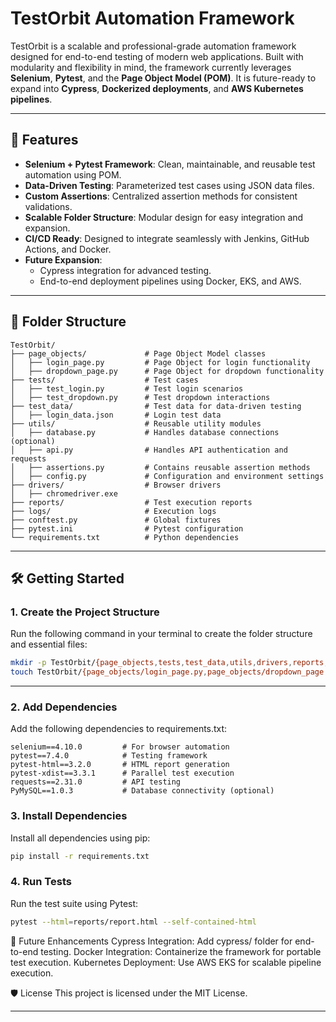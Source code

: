 # TestOrbit Automation Framework

TestOrbit is a scalable and professional-grade automation framework designed for end-to-end testing of modern web applications. Built with modularity and flexibility in mind, the framework currently leverages **Selenium**, **Pytest**, and the **Page Object Model (POM)**. It is future-ready to expand into **Cypress**, **Dockerized deployments**, and **AWS Kubernetes pipelines**.

---

## 🚀 Features
- **Selenium + Pytest Framework**: Clean, maintainable, and reusable test automation using POM.
- **Data-Driven Testing**: Parameterized test cases using JSON data files.
- **Custom Assertions**: Centralized assertion methods for consistent validations.
- **Scalable Folder Structure**: Modular design for easy integration and expansion.
- **CI/CD Ready**: Designed to integrate seamlessly with Jenkins, GitHub Actions, and Docker.
- **Future Expansion**:
  - Cypress integration for advanced testing.
  - End-to-end deployment pipelines using Docker, EKS, and AWS.

---

## 📂 Folder Structure
```plaintext
TestOrbit/
├── page_objects/             # Page Object Model classes
│   ├── login_page.py         # Page Object for login functionality
│   ├── dropdown_page.py      # Page Object for dropdown functionality
├── tests/                    # Test cases
│   ├── test_login.py         # Test login scenarios
│   ├── test_dropdown.py      # Test dropdown interactions
├── test_data/                # Test data for data-driven testing
│   ├── login_data.json       # Login test data
├── utils/                    # Reusable utility modules
│   ├── database.py           # Handles database connections (optional)
│   ├── api.py                # Handles API authentication and requests
│   ├── assertions.py         # Contains reusable assertion methods
│   ├── config.py             # Configuration and environment settings
├── drivers/                  # Browser drivers
│   ├── chromedriver.exe
├── reports/                  # Test execution reports
├── logs/                     # Execution logs
├── conftest.py               # Global fixtures
├── pytest.ini                # Pytest configuration
└── requirements.txt          # Python dependencies
```
---

## 🛠️ Getting Started

### 1. Create the Project Structure
Run the following command in your terminal to create the folder structure and essential files:

```bash
mkdir -p TestOrbit/{page_objects,tests,test_data,utils,drivers,reports,logs} && \
touch TestOrbit/{page_objects/login_page.py,page_objects/dropdown_page.py,tests/test_login.py,tests/test_dropdown.py,test_data/login_data.json,utils/{database.py,api.py,assertions.py,config.py},drivers/chromedriver.exe,reports/.gitkeep,logs/.gitkeep,conftest.py,pytest.ini,requirements.txt,README.md}
```
---

### 2. Add Dependencies
Add the following dependencies to requirements.txt:
```
selenium==4.10.0         # For browser automation
pytest==7.4.0            # Testing framework
pytest-html==3.2.0       # HTML report generation
pytest-xdist==3.3.1      # Parallel test execution
requests==2.31.0         # API testing
PyMySQL==1.0.3           # Database connectivity (optional)
```

### 3. Install Dependencies
Install all dependencies using pip:

```bash
pip install -r requirements.txt
```
### 4. Run Tests
Run the test suite using Pytest:

```bash
pytest --html=reports/report.html --self-contained-html
```

🌟 Future Enhancements
Cypress Integration: Add cypress/ folder for end-to-end testing.
Docker Integration: Containerize the framework for portable test execution.
Kubernetes Deployment: Use AWS EKS for scalable pipeline execution.

🛡️ License
This project is licensed under the MIT License.

---

